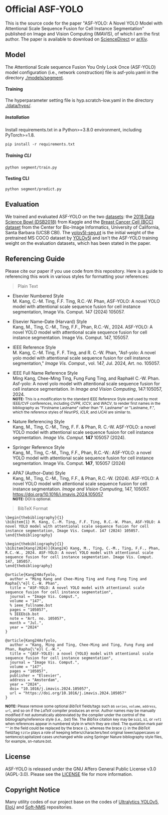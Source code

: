 # Official ASF-YOLO
This is the source code for the paper "ASF-YOLO: A Novel YOLO Model with Attentional Scale Sequence Fusion for Cell Instance Segmentation" published on Image and Vision Computing (IMAVIS), of which I am the first author. The paper is available to download on [ScienceDirect](https://www.sciencedirect.com/science/article/pii/S0262885624001616) or [arXiv](https://arxiv.org/abs/2312.06458).

## Model
The Attentional Scale sequence Fusion You Only Look Once (ASF-YOLO) model configuration (i.e., network construction) file is asf-yolo.yaml in the directory [./models/segment](https://github.com/mkang315/ASF-YOLO/blob/main/models/segment).

#### Training

The hyperparameter setting file is hyp.scratch-low.yaml in the directory [./data/hyps/](https://github.com/mkang315/ASF-YOLO/blob/main/data/hyps).

##### Installation
Install requirements.txt in a Python>=3.8.0 environment, including PyTorch>=1.8.
```
pip install -r requirements.txt
```

##### Training CLI
```
python segment/train.py
```

#### Testing CLI

```
python segment/predict.py
```

## Evaluation
We trained and evaluated ASF-YOLO on the two [datasets](https://github.com/mkang315/ASF-YOLO/tree/main/datasets): the [2018 Data Science Bowl (DSB2018)](https://kaggle.com/competitions/data-science-bowl-2018) from Kaggle and the [Breast Cancer Cell (BCC) dataset](https://bioimage.ucsb.edu/research/bio-segmentation) from the Center for Bio-Image Informatics, University of California, Santa Barbara (UCSB CBI). The [yolov5l-seg.pt](https://github.com/mkang315/ASF-YOLO/blob/main/yolov5l-seg.pt) is the initial weight of the pretrained MS COCO dataset by [YOLOv5l](https://github.com/ultralytics/yolov5) and isn't the ASF-YOLO training weight on the evaluation datasets, which has been stated in the paper.

## Referencing Guide
Please cite our paper if you use code from this repository. Here is a guide to referencing this work in various styles for formatting your references:
> Plain Text

- Elsevier Numbered Style</br>
M. Kang, C.-M. Ting, F.F. Ting, R.C.-W. Phan, ASF-YOLO: A novel YOLO model with attentional scale sequence fusion for cell instance segmentation, Image Vis. Comput. 147 (2024) 105057.</br>

- Elsevier Name–Date (Harvard) Style</br>
Kang, M., Ting, C.-M., Ting, F.F., Phan, R.C.-W., 2024. ASF-YOLO: A novel YOLO model with attentional scale sequence fusion for cell instance segmentation. Image Vis. Comput. 147, 105057.</br>

- IEEE Reference Style</br>
M. Kang, C.-M. Ting, F. F. Ting, and R. C.-W. Phan, "Asf-yolo: A novel yolo model with attentional scale sequence fusion for cell instance segmentation," *Image Vis. Comput.*, vol. 147, Jul. 2024, Art. no. 105057.</br>

- IEEE Full Name Reference Style</br>
Ming Kang, Chee-Ming Ting, Fung Fung Ting, and Raphaël C.-W. Phan. Asf-yolo: A novel yolo model with attentional scale sequence fusion for cell instance segmentation. In *Image and Vision Computing*, 147:105057, 2024.</br>
<sup>**NOTE:** This is a modification to the standard IEEE Reference Style and used by most IEEE/CVF conferences, including *CVPR*, *ICCV*, and *WACV*, to render first names in the bibliography as "Firstname Lastname" rather than "F. Lastname" or "Lastname, F.", which the reference styles of *NeurIPS*, *ICLR*, and *IJCAI* are similar to.</sup>

- Nature Referencing Style</br>
Kang, M., Ting, C.-M., Ting, F. F. & Phan, R. C.-W. ASF-YOLO: a novel YOLO model with attentional scale sequence fusion for cell instance segmentation. *Image Vis. Comput.* **147** 105057 (2024).</br>

- Springer Reference Style</br>
Kang, M., Ting, C.-M., Ting, F.F., Phan, R.C.-W.: ASF-YOLO: a novel YOLO model with attentional scale sequence fusion for cell instance segmentation. Image Vis. Comput. **147**, 105057 (2024)</br>

- APA7 (Author–Date) Style</br>
Kang, M., Ting, C.-M., Ting, F.F., & Phan, R.C.-W. (2024). ASF-YOLO: A novel YOLO model with attentional scale sequence fusion for cell instance segmentation. *Image and Vision Computing*, 147, 105057. https://doi.org/10.1016/j.imavis.2024.105057</br>
<sup>**NOTE:** DOI is optional.</sup>


> BibTeX Format</br>
```
\begin{thebibliography}{1}
\bibitem{1} M. Kang, C.-M. Ting, F.F. Ting, R.C.-W. Phan, ASF-YOLO: A novel YOLO model with attentional scale sequence fusion for cell instance segmentation, Image Vis. Comput. 147 (2024) 105057.
\end{thebibliography}
```
```
\begin{thebibliography}{1}
\bibitem[Kang(2024)]{Kang24} Kang, M., Ting, C.-M., Ting, F.F., Phan, R.C.-W., 2024. ASF-YOLO: A novel YOLO model with attentional scale sequence fusion for cell instance segmentation. Image Vis. Comput. 147, 105057.
\end{thebibliography}
```
```
@article{Kang24Asfyolo,
  author = "Ming Kang and Chee-Ming Ting and Fung Fung Ting and Rapha{\"e}l C.-W. Phan",
  title = "ASF-YOLO: A novel YOLO model with attentional scale sequence fusion for cell instance segmentation",
  journal = "Image Vis. Comput.",
  volume = "147",
  % ieee_fullname.bst
  pages = "105057",
  % IEEEbib.bst
  note = "Art. no. 105057", 
  month = "Jul.",
  year = "2024"
}
```
```
@article{Kang24Asfyolo,
  author = "Kang, Ming and Ting, Chee-Ming and Ting, Fung Fung and Phan, Rapha{\"e}l C.-W.",
  title = "{ASF-YOLO}: a novel {YOLO} model with attentional scale sequence fusion for cell instance segmentation",
  journal = "Image Vis. Comput.",
  volume = "147",
  pages = "105057",
  publisher = "Elsevier",
  address = "Amsterdam",
  year = "2024",
  doi= "10.1016/j.imavis.2024.105057",
  url = "https://doi.org/10.1016/j.imavis.2024.105057"
}
```
<sup>**NOTE:** Please remove some optional *BibTeX* fields/tags such as `series`, `volume`, `address`, `url`, and so on if the *LaTeX* compiler produces an error. Author names may be manually modified if not automatically abbreviated by the compiler under the control of the bibliography/reference style (i.e., .bst) file. The *BibTex* citation key may be `bib1`, `b1`, or `ref1` when references appear in numbered style in which they are cited. The quotation mark pair `""` in the field could be replaced by the brace `{}`, whereas the brace `{}` in the *BibTeX* field/tag `title` plays a role of keeping letters/characters/text original lower/uppercases or sentence/capitalized cases unchanged while using Springer Nature bibliography style files, for example, sn-nature.bst.</sup>

## License
ASF-YOLO is released under the GNU Affero General Public License v3.0 (AGPL-3.0). Please see the [LICENSE](https://github.com/mkang315/ASF-YOLO/blob/main/LICENSE) file for more information.

## Copyright Notice
Many utility codes of our project base on the codes of [Ultralytics YOLOv5](https://github.com/ultralytics/yolov5), [EIoU](https://github.com/arojsubedi/Focal-EIoU) and [Soft-NMS](https://github.com/bharatsingh430/soft-nms) repositories.
